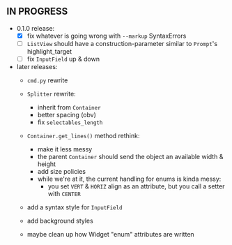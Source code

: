 IN PROGRESS
-----------

* 0.1.0 release:
    - [x] fix whatever is going wrong with `--markup` SyntaxErrors
    - [ ] `ListView` should have a construction-parameter similar to `Prompt`'s highlight_target
    - [ ] fix `InputField` up & down

* later releases:
    - `cmd.py` rewrite

    - `Splitter` rewrite:
        + inherit from `Container`
        + better spacing (obv)
        + fix `selectables_length`

    - `Container.get_lines()` method rethink:
        + make it less messy
        + the parent `Container` should send the object an available width & height
        + add size policies
        + while we're at it, the current handling for enums is kinda messy:
            * you set `VERT` & `HORIZ` align as an attribute, but you call a setter with `CENTER`

    - add a syntax style for `InputField`

    - add background styles

    - maybe clean up how Widget "enum" attributes are written
